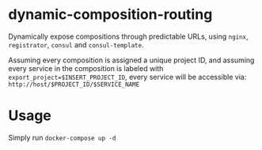 # dynamic-composition-routing
Dynamically expose compositions through predictable URLs, using `nginx`, `registrator`, `consul` and `consul-template`.

Assuming every composition is assigned a unique project ID, and assuming every service in the composition is labeled with `export_project=$INSERT_PROJECT_ID`, every service will be accessible via:
`http://host/$PROJECT_ID/$SERVICE_NAME`

# Usage
Simply run `docker-compose up -d`
